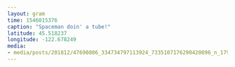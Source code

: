 ```yaml
---
layout: gram
time: 1546015376
caption: "Spaceman doin' a tube!"
latitude: 45.518237
longitude: -122.678249
media:
- media/posts/201812/47690806_334734797113924_7335107176290420896_n_17916215725266695.jpg
---
```

